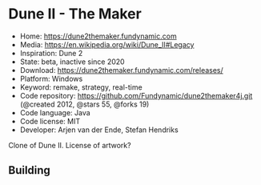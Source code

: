 # Dune II - The Maker

- Home: https://dune2themaker.fundynamic.com
- Media: https://en.wikipedia.org/wiki/Dune_II#Legacy
- Inspiration: Dune 2
- State: beta, inactive since 2020
- Download: https://dune2themaker.fundynamic.com/releases/
- Platform: Windows
- Keyword: remake, strategy, real-time
- Code repository: https://github.com/Fundynamic/dune2themaker4j.git (@created 2012, @stars 55, @forks 19)
- Code language: Java
- Code license: MIT
- Developer: Arjen van der Ende, Stefan Hendriks

Clone of Dune II.
License of artwork?

## Building

